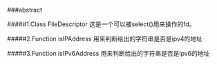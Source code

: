 ###abstract

#####1.Class FileDescriptor
这是一个可以被select()用来操作的fd。

#####2.Function	isIPAddress	用来判断给出的字符串是否是ipv4的地址

#####3.Function	isIPv6Address	用来判断给出的字符串是否是ipv6的地址
